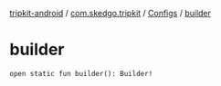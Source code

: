 [tripkit-android](../../index.md) / [com.skedgo.tripkit](../index.md) / [Configs](index.md) / [builder](./builder.md)

# builder

`open static fun builder(): Builder!`